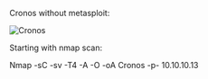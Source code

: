 Cronos without metasploit:

![Cronos](https://user-images.githubusercontent.com/55708909/91448621-bd308200-e897-11ea-8983-8835a9c47ec7.png)

Starting with nmap scan:

Nmap -sC -sv -T4 -A -O -oA Cronos -p- 10.10.10.13
